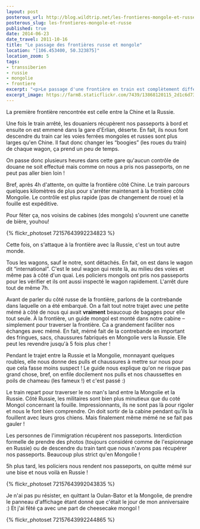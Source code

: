 ```yaml
---
layout: post
posterous_url: http://blog.wildtrip.net/les-frontieres-mongole-et-russe
posterous_slug: les-frontieres-mongole-et-russe
published: true
date: 2014-06-23
date_travel: 2011-10-16
title: "Le passage des frontières russe et mongole"
location: "[106.453400, 50.323875]"
location_zoom: 5
tags:
- transsiberien
- russie
- mongolie
- frontiere
excerpt: "<p>Le passage d'une frontière en train est complètement différent de quand on passe la douane à un aéroport. Il faut parfois changer les roues de chaque wagon, attendre des heures dans un wagon “international” qu'on vérifie nos passeports, que les douaniers fouilles chaque wagon pour vérifier que rien n'est illégal, etc.</p><p>En résumé, le passage de frontières en train, <strong>c'est long</strong> !</p>"
excerpt_image: https://farm8.staticflickr.com/7439/13868120115_2d1c6d738a_c.jpg
---
```


La première frontière rencontrée est celle entre la Chine et la Russie.

Une fois le train arrêté, les douaniers récupèrent nos passeports à bord et ensuite on est emmené dans la gare d'Erlian, déserte. En fait, ils nous font descendre du train car les voies ferrées mongoles et russes sont plus larges qu'en Chine. Il faut donc changer les “boogies” (les roues du train) de chaque wagon, ça prend un peu de temps.

On passe donc plusieurs heures dans cette gare qu'aucun contrôle de douane ne soit effectué mais comme on nous a pris nos passeports, on ne peut pas aller bien loin !

Bref, après 4h d'attente, on quitte la frontière côté Chine. Le train parcours quelques kilomètres de plus pour s'arrêter maintenant à la frontière côté Mongolie. Le contrôle est plus rapide (pas de changement de roue) et la fouille est expéditive.

Pour fêter ça, nos voisins de cabines (des mongols) s'ouvrent une canette de bière, youhou!

{% flickr_photoset 72157643992234823 %}

Cette fois, on s'attaque à la frontière avec la Russie, c'est un tout autre monde.

Tous les wagons, sauf le notre, sont détachés. En fait, on est dans le wagon dit “international”. C'est le seul wagon qui reste là, au milieu des voies et même pas à côté d'un quai. Les policiers mongols ont pris nos passeports pour les vérifier et ils ont aussi inspecté le wagon rapidement. L'arrêt dure tout de même 7h.

Avant de parler du côté russe de la frontière, parlons de la contrebande dans laquelle on a été embarqué. On a fait tout notre trajet avec une petite mémé à côté de nous qui avait **vraiment** beaucoup de bagages pour elle tout seule. À la frontière, un guide mongol est monté dans notre cabine – simplement pour traverser la frontière. Ca a grandement faciliter nos échanges avec mémé. En fait, mémé fait de la contrebande en important des fringues, sacs, chaussures fabriqués en Mongolie vers la Russie. Elle peut les revendre jusqu'à 5 fois plus cher !

Pendant le trajet entre la Russie et la Mongolie, monnayant quelques roubles, elle nous donne des pulls et chaussures à mettre sur nous pour que cela fasse moins suspect ! Le guide nous explique qu'on ne risque pas grand chose, bref, on enfile docilement nos pulls et nos chaussettes en poils de chameau (les fameux !) et c'est passé :)

Le train repart pour traverser le no man's land entre la Mongolie et la Russie. Côté Russie, les militaires sont bien plus minutieux que du coté Mongol concernant la fouille. Impressionnants, ils ne sont pas là pour rigoler et nous le font bien comprendre. On doit sortir de la cabine pendant qu’ils la fouillent avec leurs gros chiens. Mais finalement même mémé ne se fait pas gauler !

Les personnes de l'immigration récupèrent nos passeports. Interdiction formelle de prendre des photos (toujours considéré comme de l'espionnage en Russie) ou de descendre du train tant que nous n'avons pas récupérer nos passeports. Beaucoup plus strict qu'en Mongolie !

5h plus tard, les policiers nous rendent nos passeports, on quitte mémé sur une bise et nous voilà en Russie !

{% flickr_photoset 72157643992043835 %}

Je n'ai pas pu résister, en quittant la Oulan-Bator et la Mongolie, de prendre le panneau d'affichage étant donné que c'était le jour de mon anniversaire :) Et j'ai fêté ça avec une part de cheesecake mongol !

{% flickr_photoset 72157643992244865 %}
